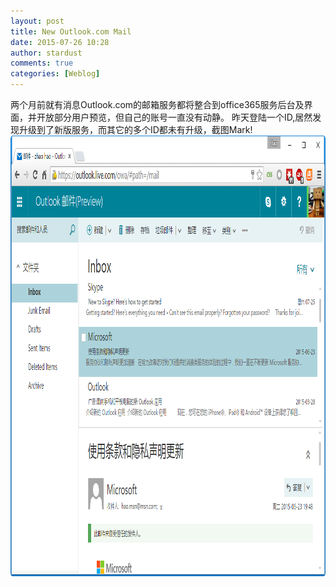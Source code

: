 ```yaml
---
layout: post
title: New Outlook.com Mail
date: 2015-07-26 10:28
author: stardust
comments: true
categories: [Weblog]
---
```

两个月前就有消息Outlook.com的邮箱服务都将整合到office365服务后台及界面，并开放部分用户预览，但自己的账号一直没有动静。
昨天登陆一个ID,居然发现升级到了新版服务，而其它的多个ID都未有升级，截图Mark!
<a href="/wp-content/uploads/2015/07/2015-07-26-outlook.png"><img src="/wp-content/uploads/2015/07/2015-07-26-outlook.png" alt="2015-07-26-outlook" width="1013" height="705" class="alignnone size-full wp-image-589" /></a>
